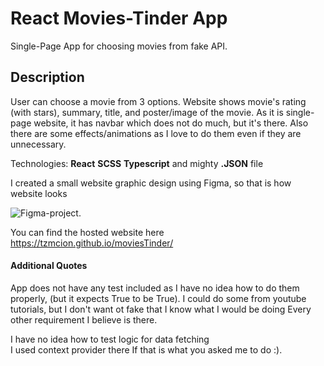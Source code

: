 # React Movies-Tinder App

Single-Page App for choosing movies from fake API.

## Description

User can choose a movie from 3 options. Website shows movie's rating (with stars), summary, title, and poster/image of the movie. As it is single-page website, it has navbar which does not do much, but it's there. Also there are some effects/animations as I love to do them even if they are unnecessary.

Technologies: <b>React</b> <b>SCSS</b> <b>Typescript</b> and mighty <b>.JSON</b> file

I created a small website graphic design using Figma, so that is how website looks

![Figma-project](https://user-images.githubusercontent.com/64361206/181013271-7f39afea-3d88-4df1-b989-395f54079254.png).

You can find the hosted website here https://tzmcion.github.io/moviesTinder/

#### Additional Quotes 

App does not have any test included as I have no idea how to do them properly, (but it expects True to be True). I could do some from youtube tutorials, but I don't want ot fake that I know what I would be doing
Every other requirement I believe is there.

I have no idea how to test logic for data fetching <br>
I used context provider there If that is what you asked me to do :).


